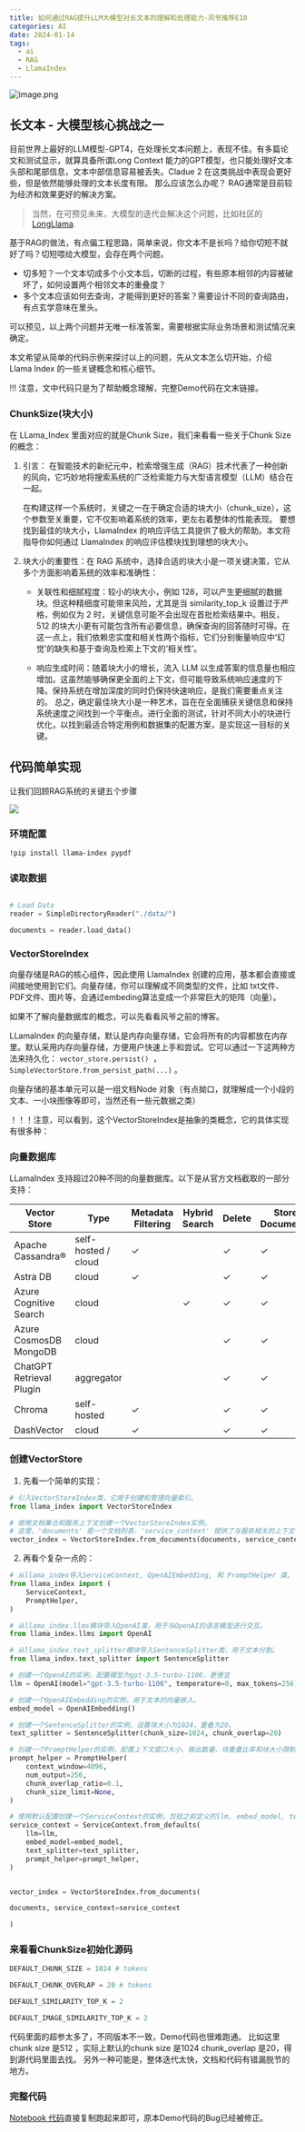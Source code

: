 ```yaml
---
title: 如何通过RAG提升LLM大模型对长文本的理解和处理能力-风爷推荐E10
categories: AI
date: 2024-01-14
tags:
  - ai
  - RAG
  - LlamaIndex
---
```

![image.png](https://s.draftai.cn/vent/20240114234551.png)

## 长文本 -  大模型核心挑战之一

目前世界上最好的LLM模型-GPT4，在处理长文本问题上，表现不佳。有多篇论文和测试显示，就算具备所谓Long Context 能力的GPT模型，也只能处理好文本头部和尾部信息，文本中部信息容易被丢失。Cladue 2 在这类挑战中表现会更好些，但是依然能够处理的文本长度有限。
那么应该怎么办呢？ RAG通常是目前较为经济和效果更好的解决方案。

> 当然，在可预见未来，大模型的迭代会解决这个问题，比如社区的[LongLlama](https://github.com/CStanKonrad/long_llama).

基于RAG的做法，有点偏工程思路，简单来说，你文本不是长吗？给你切短不就好了吗？切短喂给大模型，会存在两个问题。
- 切多短？一个文本切成多个小文本后，切断的过程，有些原本相邻的内容被破坏了，如何设置两个相邻文本的重叠度？
- 多个文本应该如何去查询，才能得到更好的答案？需要设计不同的查询路由，有点玄学意味在里头。

可以预见，以上两个问题并无唯一标准答案，需要根据实际业务场景和测试情况来确定。

本文希望从简单的代码示例来探讨以上的问题，先从文本怎么切开始，介绍 Llama Index 的一些关键概念和核心细节。

!!! 注意，文中代码只是为了帮助概念理解，完整Demo代码在文末链接。

### ChunkSize(块大小)
在 LLama_Index 里面对应的就是Chunk Size，我们来看看一些关于Chunk Size的概念：

1. 引言：
	在智能技术的新纪元中，检索增强生成（RAG）技术代表了一种创新的风向，它巧妙地将搜索系统的广泛检索能力与大型语言模型（LLM）结合在一起。
	
	在构建这样一个系统时，关键之一在于确定合适的块大小（chunk_size），这个参数至关重要，它不仅影响着系统的效率，更左右着整体的性能表现。
	要想找到最佳的块大小，LlamaIndex 的响应评估工具提供了极大的帮助。本文将指导你如何通过 LlamaIndex 的响应评估模块找到理想的块大小。

2. 块大小的重要性：在 RAG 系统中，选择合适的块大小是一项关键决策，它从多个方面影响着系统的效率和准确性：
    
    - 关联性和细腻程度：较小的块大小，例如 128，可以产生更细腻的数据块。但这种精细度可能带来风险，尤其是当 similarity_top_k 设置过于严格，例如仅为 2 时，关键信息可能不会出现在首批检索结果中。相反，512 的块大小更有可能包含所有必要信息，确保查询的回答随时可得。在这一点上，我们依赖忠实度和相关性两个指标，它们分别衡量响应中‘幻觉’的缺失和基于查询及检索上下文的‘相关性’。
    
    - 响应生成时间：随着块大小的增长，流入 LLM 以生成答案的信息量也相应增加。这虽然能够确保更全面的上下文，但可能导致系统响应速度的下降。保持系统在增加深度的同时仍保持快速响应，是我们需要重点关注的。 总之，确定最佳块大小是一种艺术，旨在在全面捕获关键信息和保持系统速度之间找到一个平衡点。进行全面的测试，针对不同大小的块进行优化，以找到最适合特定用例和数据集的配置方案，是实现这一目标的关键。

## 代码简单实现

让我们回顾RAG系统的关键五个步骤

![](https://docs.llamaindex.ai/en/stable/_images/stages.png)

### 环境配置

```sh
!pip install llama-index pypdf
```

### 读取数据
```python

# Load Data
reader = SimpleDirectoryReader("./data/")

documents = reader.load_data()
```

### VectorStoreIndex

向量存储是RAG的核心组件，因此使用 LlamaIndex 创建的应用，基本都会直接或间接地使用到它们。向量存储，你可以理解成不同类型的文件，比如 txt文件、PDF文件、图片等，会通过embeding算法变成一个非常巨大的矩阵（向量）。
 
如果不了解向量数据库的概念，可以先看看风爷之前的博客。

LLamaIndex 的向量存储，默认是内存向量存储，它会将所有的内容都放在内存里。默认采用内存向量存储，方便用户快速上手和尝试。它可以通过一下这两种方法来持久化：
`vector_store.persist()`  ，`SimpleVectorStore.from_persist_path(...)` 。

向量存储的基本单元可以是一组文档Node 对象（有点拗口，就理解成一个小段的文本、一小块图像等即可，当然还有一些元数据之类）

！！！注意，可以看到，这个VectorStoreIndex是抽象的类概念，它的具体实现有很多种：
### 向量数据库
LLamaIndex 支持超过20种不同的向量数据库。以下是从官方文档截取的一部分支持：

| Vector Store | Type | Metadata Filtering | Hybrid Search | Delete | Store Documents |
| ---- | ---- | ---- | ---- | ---- | ---- |
| Apache Cassandra® | self-hosted / cloud | ✓ |  | ✓ | ✓ |
| Astra DB | cloud | ✓ |  | ✓ | ✓ |
| Azure Cognitive Search | cloud |  | ✓ | ✓ | ✓ |
| Azure CosmosDB MongoDB | cloud |  |  | ✓ | ✓ |
| ChatGPT Retrieval Plugin | aggregator |  |  | ✓ | ✓ |
| Chroma | self-hosted | ✓ |  | ✓ | ✓ |
| DashVector | cloud | ✓ |  | ✓ | ✓ |


### 创建VectorStore

1. 先看一个简单的实现：
```python
# 引入VectorStoreIndex类，它用于创建和管理向量索引。
from llama_index import VectorStoreIndex

# 使用文档集合和服务上下文创建一个VectorStoreIndex实例。
# 这里，'documents' 是一个文档列表，'service_context' 提供了与服务相关的上下文信息。
vector_index = VectorStoreIndex.from_documents(documents, service_context=service_context)

```
2. 再看个复杂一点的：

```python
# 从llama_index导入ServiceContext, OpenAIEmbedding, 和 PromptHelper 类。
from llama_index import (
    ServiceContext,
    PromptHelper,
)

# 从llama_index.llms模块导入OpenAI类，用于与OpenAI的语言模型进行交互。
from llama_index.llms import OpenAI

# 从llama_index.text_splitter模块导入SentenceSplitter类，用于文本分割。
from llama_index.text_splitter import SentenceSplitter

# 创建一个OpenAI的实例，配置模型为gpt-3.5-turbo-1106，更便宜
llm = OpenAI(model="gpt-3.5-turbo-1106", temperature=0, max_tokens=256)

# 创建一个OpenAIEmbedding的实例，用于文本的向量嵌入。
embed_model = OpenAIEmbedding()

# 创建一个SentenceSplitter的实例，设置块大小为1024，重叠为20。
text_splitter = SentenceSplitter(chunk_size=1024, chunk_overlap=20)

# 创建一个PromptHelper的实例，配置上下文窗口大小、输出数量、块重叠比率和块大小限制。
prompt_helper = PromptHelper(
    context_window=4096,
    num_output=256,
    chunk_overlap_ratio=0.1,
    chunk_size_limit=None,
)

# 使用默认配置创建一个ServiceContext的实例，包括之前定义的llm, embed_model, text_splitter, 和 prompt_helper。
service_context = ServiceContext.from_defaults(
    llm=llm,
    embed_model=embed_model,
    text_splitter=text_splitter,
    prompt_helper=prompt_helper,
)


vector_index = VectorStoreIndex.from_documents(

documents, service_context=service_context

)

```


### 来看看ChunkSize初始化源码


```python
DEFAULT_CHUNK_SIZE = 1024 # tokens

DEFAULT_CHUNK_OVERLAP = 20 # tokens

DEFAULT_SIMILARITY_TOP_K = 2

DEFAULT_IMAGE_SIMILARITY_TOP_K = 2
```


代码里面的超参太多了，不同版本不一致，Demo代码也很难跑通。
比如这里chunk size 是512 ，实际上默认的chunk size 是1024 chunk_overlap 是20，得到源代码里面去找。
另外一种可能是，整体迭代太快，文档和代码有错漏脱节的地方。

### 完整代码

[Notebook 代码](https://colab.research.google.com/drive/11UJrLaSMcbDT4lbpPyHF21TLePpOqcZh?usp=sharing)直接复制跑起来即可，原本Demo代码的Bug已经被修正。
